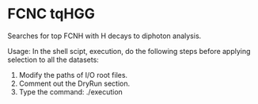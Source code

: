 # FCNC tqHGG
Searches for top FCNH with H decays to diphoton analysis.

Usage:
In the shell scipt, execution, do the following steps before applying selection to all the datasets:
1. Modify the paths of I/O root files.
2. Comment out the DryRun section.
3. Type the command: ./execution
